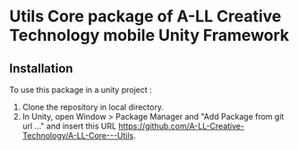 # Utils Core package of A-LL Creative Technology mobile Unity Framework

## Installation

To use this package in a unity project :

1. Clone the repository in local directory.
2. In Unity, open Window > Package Manager and "Add Package from git url ..." and insert this URL https://github.com/A-LL-Creative-Technology/A-LL-Core---Utils.
